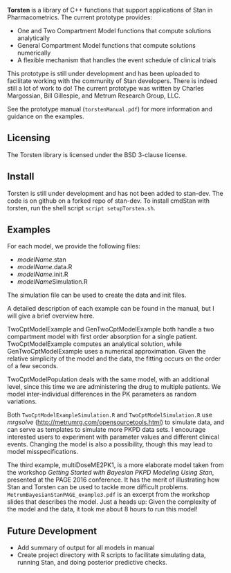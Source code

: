 <b> Torsten </b> is a library of C++ functions that support applications of Stan in Pharmacometrics. The current prototype provides:
* One and Two Compartment Model functions that compute solutions analytically
* General Compartment Model functions that compute solutions numerically
* A flexible mechanism that handles the event schedule of clinical trials

This prototype is still under development and has been uploaded to facilitate working with the community of Stan developers. There is indeed still a lot of work to do! The current prototype was written by Charles Margossian, Bill Gillespie, and Metrum Research Group, LLC.

See the prototype manual (`torstenManual.pdf`) for more information and guidance on the examples. 

Licensing
---------
The Torsten library is licensed under the BSD 3-clause license. 

Install
-------
Torsten is still under development and has not been added to stan-dev. The code is on github on a forked repo of stan-dev. To install cmdStan with torsten, run the shell script `script setupTorsten.sh`.

Examples
---------
For each model, we provide the following files:
* *modelName*.stan
* *modelName*.data.R
* *modelName*.init.R
* *modelName*Simulation.R 

The simulation file can be used to create the data and init files. 

A detailed description of each example can be found in the manual, but I will give a brief overview here. 

TwoCptModelExample and GenTwoCptModelExample both handle a two compartment model with first order absorption for a single patient. TwoCptModelExample computes an analytical solution, while GenTwoCptModelExample uses a numerical approximation. Given the relative simplicity of the model and the data, the fitting occurs on the order of a few seconds.  

TwoCptModelPopulation deals with the same model, with an additional level, since this time we are administering the drug to multiple patients. We model inter-individual differences in the PK parameters as random variations.

Both `TwoCptModelExampleSimulation.R` and `TwoCptModelSimulation.R` use *mrgsolve* (http://metrumrg.com/opensourcetools.html) to simulate data, and can serve as templates to simulate more PKPD data sets. I encourage interested users to experiment with parameter values and different clinical events. Changing the model is also a possibility, though this may lead to model misspecifications.  

The third example, multiDoseME2PK1, is a more elaborate model taken from the workshop *Getting Started with Bayesian PKPD Modeling Using Stan*, presented at the PAGE 2016 conference. It has the merit of illustrating how Stan and Torsten can be used to tackle more difficult problems. `MetrumBayesianStanPAGE_example3.pdf` is an excerpt from the workshop slides that describes the model. Just a heads up: Given the complexity of the model and the data, it took me about 8 hours to run this model! 

Future Development
------------------
* Add summary of output for all models in manual
* Create project directory with R scripts to facilitate simulating data, running Stan, and doing posterior predictive checks. 
